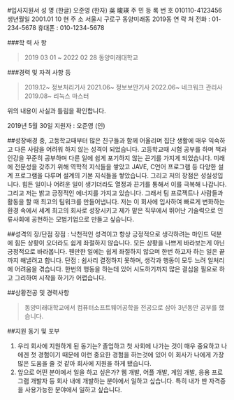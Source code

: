 #입사지원서
성 명 (한글) 오준영 (한자) 吳 晙瑛 
주 민 등 록 번 호 010110-4123456 
생년월일 2001.01 10
현 주 소 서울시 구로구 동양미래동 2019동 
연 락 처 전화 : 01-234-5678 휴대폰 : 010-1234-5678 

###학 력 사 항 
> 2019 03 01 ~ 2022 02 28 동양미래대학교 

###경력 및 자격 사항 등
> 2019.12~ 정보처리기사 
> 2021.06~ 정보보안기사 
> 2022.06~ 네크워크 관리사 
> 2019.08~ 리눅스 마스터

위의 내용이 사실과 틀림을 확인합니다.

2019년 5월 30일
지원자 : 오준영 (인)


##성장배경 
중, 고등학교때부터 많은 친구들과 함께 어울리며 집단 생활에 매우 익숙하고 다른 사람을 어려워 하지 않는 성격이 되었습니다. 
고등학교때 시험 공부를 하며 책과 인강을 꾸준히 공부하며 다른 일에 쉽게 포기하지 않는 끈기를 가지게 되었습니다. 
미래에 전문성을 갖추기 위해 역학적 지식들을 쌓았고 JAVE, C언어 프로그램 등 다양한 설계 프로그램을 다루며 설계의 기본 지식들을 쌓았습니다. 
그리고 저의 장점은 성실성입니다. 
힘든 일이나 어려운 일이 생기더라도 열정과 끈기를 통해서 이를 극복해 나갑니다. 
그리고 저는 밝고 긍정적인 에너지를 가지고 있습니다. 
그래서 팀 프로젝트나 사람들과 활동을 할 때 최고의 팀워크를 만들어냅니다. 
저는 이 회사에 입사하여 빠르게 변화하는 환경 속에서 세계 최고의 회사로 성장시키고 제가 맡은 직무에서 뛰어난 기술력으로 인류사회에 공헌하는 모범기업으로 만들고 싶습니다. 

##성격의 장/단점 
장점 : 낙천적인 성격이고 항상 긍정적으로 생각하려는 마인드 덕분에 힘든 상황이 오더라도 쉽게 좌절하지 않습니다. 
모든 상황을 나쁘게 바라보는게 아닌 긍정적으로 바라봅니다. 
웬만한 일에는 쉽게 좌절하지 않으며 한번 하고자 하는 일은 끝까지 해낼려고 합니다.
단점 : 쉽사리 결정하지 못하며, 생각과 행동이 모두 느려 일처리에 어려움을 겪습니다. 
한번의 행동을 하는데 있어 시도하기까지 많은 결심을 필요로 하고 그리하여 시작을 하기가 어렵습니다.

##상황전공 및 경력사항 
>동양미래대학교에서 컴퓨터소프트웨어공학을 전공으로 삼아 3년동안 공부를 했습니다.

##지원 동기 및 포부
1. 우리 회사에 지원하게 된 동기는? 
졸업하고 첫 사회에 나가는 것이 매우 중요하고 나에겐 첫 경험이기 때문에 이런 중요한 경험을 하는것에 있어 이 회사가 나에게 가장 많은 도움을 줄 것 같아 회사에 지원을 하게 됐습니다.
2. 앞으로 어떤 분야에서 일을 하고 싶은가? 
웹 개발, 어플 개발, 게임 개발, 응용 프로그램 개발자 등 회사 내에 개발하는 분야에서 일하고 싶습니다. 
특히 내가 딴 자격증을 사용가능한 분야에서 일하고 싶습니다.
